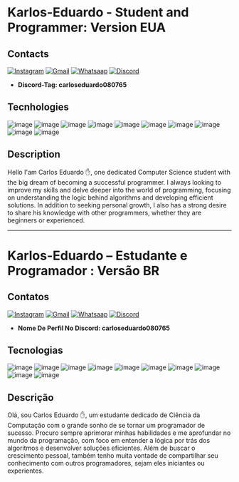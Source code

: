 # Karlos-Eduardo - Student and Programmer: Version EUA
## Contacts 
[![Instagram](https://img.shields.io/badge/Instagram-E4405F?style=for-the-badge&logo=instagram&logoColor=white)](https://www.instagram.com/karlmbarreto/)
[![Gmail](https://img.shields.io/badge/Gmail-D14836?style=for-the-badge&logo=gmail&logoColor=white)](https://www.cadumcarlos@gmail.com/)
[![Whatsaap](https://img.shields.io/badge/WhatsApp-25D366?style=for-the-badge&logo=whatsapp&logoColor=white)](https://wa.me/5521979667744)
[![Discord](https://img.shields.io/badge/Discord-7289DA?style=for-the-badge&logo=discord&logoColor=white)](#) 
- **Discord-Tag: carloseduardo080765**

## Tecnhologies 
![image](https://img.shields.io/badge/HTML5-E34F26?style=for-the-badge&logo=html5&logoColor=white)
![image](https://img.shields.io/badge/CSS3-1572B6?style=for-the-badge&logo=css3&logoColor=white)
![image](https://img.shields.io/badge/JavaScript-323330?style=for-the-badge&logo=javascript&logoColor=F7DF1E)
![image](https://img.shields.io/badge/Bootstrap-563D7C?style=for-the-badge&logo=bootstrap&logoColor=white)
![image](https://img.shields.io/badge/PHP-777BB4?style=for-the-badge&logo=php&logoColor=white)
![image](https://img.shields.io/badge/MySQL-005C84?style=for-the-badge&logo=mysql&logoColor=white)
![image](https://img.shields.io/badge/PostgreSQL-316192?style=for-the-badge&logo=postgresql&logoColor=white)
![image](https://img.shields.io/badge/Python-3776AB?style=for-the-badge&logo=python&logoColor=white)
![image](https://img.shields.io/badge/C%2B%2B-00599C?style=for-the-badge&logo=c%2B%2B&logoColor=white)
![image](https://img.shields.io/badge/Markdown-000000?style=for-the-badge&logo=markdown&logoColor=white)

## Description 
Hello I'am Carlos Eduardo ✋, one dedicated Computer Science student with the big dream of becoming a successful programmer. I always looking to improve my skills and delve deeper into the world of programming, focusing on understanding the logic behind algorithms and developing efficient solutions. In addition to seeking personal growth, I also has a strong desire to share his knowledge with other programmers, whether they are beginners or experienced.

***
# Karlos-Eduardo – Estudante e Programador : Versão BR
## Contatos 
[![Instagram](https://img.shields.io/badge/Instagram-E4405F?style=for-the-badge&logo=instagram&logoColor=white)](https://www.instagram.com/karlmbarreto/)
[![Gmail](https://img.shields.io/badge/Gmail-D14836?style=for-the-badge&logo=gmail&logoColor=white)](https://www.cadumcarlos@gmail.com/)
[![Whatsaap](https://img.shields.io/badge/WhatsApp-25D366?style=for-the-badge&logo=whatsapp&logoColor=white)](https://wa.me/5521979667744)
[![Discord](https://img.shields.io/badge/Discord-7289DA?style=for-the-badge&logo=discord&logoColor=white)](#) 
- **Nome De Perfil No Discord: carloseduardo080765**

## Tecnologias
![image](https://img.shields.io/badge/HTML5-E34F26?style=for-the-badge&logo=html5&logoColor=white)
![image](https://img.shields.io/badge/CSS3-1572B6?style=for-the-badge&logo=css3&logoColor=white)
![image](https://img.shields.io/badge/JavaScript-323330?style=for-the-badge&logo=javascript&logoColor=F7DF1E)
![image](https://img.shields.io/badge/Bootstrap-563D7C?style=for-the-badge&logo=bootstrap&logoColor=white)
![image](https://img.shields.io/badge/PHP-777BB4?style=for-the-badge&logo=php&logoColor=white)
![image](https://img.shields.io/badge/MySQL-005C84?style=for-the-badge&logo=mysql&logoColor=white)
![image](https://img.shields.io/badge/PostgreSQL-316192?style=for-the-badge&logo=postgresql&logoColor=white)
![image](https://img.shields.io/badge/Python-3776AB?style=for-the-badge&logo=python&logoColor=white)
![image](https://img.shields.io/badge/C%2B%2B-00599C?style=for-the-badge&logo=c%2B%2B&logoColor=white)
![image](https://img.shields.io/badge/Markdown-000000?style=for-the-badge&logo=markdown&logoColor=white)

## Descrição 
Olá, sou Carlos Eduardo ✋, um estudante dedicado de Ciência da Computação com o grande sonho de se tornar um programador de sucesso. Procuro sempre aprimorar minhas habilidades e me aprofundar no mundo da programação, com foco em entender a lógica por trás dos algoritmos e desenvolver soluções eficientes. Além de buscar o crescimento pessoal, também tenho muita vontade de compartilhar seu conhecimento com outros programadores, sejam eles iniciantes ou experientes.
